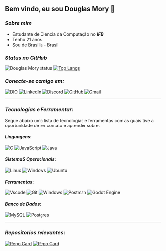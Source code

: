 ## Bem vindo, eu sou Douglas Mory 👋

### ***Sobre mim***

- Estudante de Ciencia da Computação no ***IFB***
- Tenho 21 anos
- Sou de Brasilia - Brasil

### ***Status no GitHub***

![Douglas Mory status](https://github-readme-stats.vercel.app/api?username=DDMory&theme=github_dark&show_icons=true)
[![Top Langs](https://github-readme-stats.vercel.app/api/top-langs/?username=DDMory&layout=compact&langs_count=8&theme=github_dark&size_weight=0.7&count_weight=0.3)](https://github.com/anuraghazra/github-readme-stats)


### ***Conecte-se comigo em:***

[![DIO](https://img.shields.io/badge/-Meu%20Perfil%20na%20DIO-100?style=for-the-badge&logo=)](https://web.dio.me/users/douglasmory10?tab=achievements)
[![LinkedIn](https://img.shields.io/badge/LinkedIn-0077B5?style=for-the-badge&logo=linkedin&logoColor=white)](https://www.linkedin.com/in/douglas-mory/)
[![Discord](https://img.shields.io/badge/Discord-7289DA?style=for-the-badge&logo=discord&logoColor=white)](https://discord.com/channels/@ddare/)
[![GitHub](https://img.shields.io/badge/GitHub-100000?style=for-the-badge&logo=github&logoColor=white)](https://github.com/DDMory)
[![Gmail](https://img.shields.io/badge/Gmail-333333?style=for-the-badge&logo=gmail&logoColor=red)](mailto:douglasmory10@gmail.com)

---
### ***Tecnologias e Ferramentar:***

<p>
Segue abaixo uma lista de tecnologias e ferramentas com as quais tive a oportunidade de ter contato e aprender sobre.
</p>

#### ***Linguagens***:

![C](https://img.shields.io/badge/C-100?style=for-the-badge&logo=c&logoColor=0077B5)
![JavaScript](https://img.shields.io/badge/JavaScript-F7DF1E?style=for-the-badge&logo=javascript&logoColor=black)
![Java](https://img.shields.io/badge/java-%23ED8B00.svg?style=for-the-badge&logo=openjdk&logoColor=black)

#### ***SistemaS Operacionais***:

![Linux](https://img.shields.io/badge/Linux-000?style=for-the-badge&logo=linux&logoColor=FCC624)
![Windows](https://img.shields.io/badge/Windows-000?style=for-the-badge&logo=windows&logoColor=2CA5E0)
![Ubuntu](https://img.shields.io/badge/Ubuntu-100?style=for-the-badge&logo=ubuntu&logoColor=)


#### ***Ferramentas***:

![Vscode](https://img.shields.io/badge/Vscode-000000?style=for-the-badge&logo=visual-studio-code&logoColor=blue)
![Git](https://img.shields.io/badge/GIT-000000?style=for-the-badge&logo=git&logoColor=orange)
![Windows](https://img.shields.io/badge/Windows-000?style=for-the-badge&logo=windows&logoColor=0000FF)
![Postman](https://img.shields.io/badge/Postman-000000.svg?style=for-the-badge&logo=Postman&logoColor=orange)
![Godot Engine](https://img.shields.io/badge/GODOT-000000.svg?style=for-the-badge&logo=godot-engine)

#### ***Banco de Dados***:

![MySQL](https://img.shields.io/badge/mysql-000000.svg?style=for-the-badge&logo=mysql&logoColor=blue)
![Postgres](https://img.shields.io/badge/postgres-000000.svg?style=for-the-badge&logo=postgresql&logoColor=blue)

---

### ***Repositorios relevantes***:

[![Repo Card](https://github-readme-stats.vercel.app/api/pin/?username=DDMory&repo=LearningJava&bg_color=000&border_color=30A3DC&show_icons=true&icon_color=30A3DC&title_color=00000&text_color=FFF)](https://github.com/DDMory/LearningJava)
[![Repo Card](https://github-readme-stats.vercel.app/api/pin/?username=DDMory&repo=Espadinha_Errante&bg_color=000&border_color=30A3DC&show_icons=true&icon_color=30A3DC&title_color=00000&text_color=FFF)](https://github.com/DDMory/Espadinha_Errante)


<!--
**DDMory/DDMory** is a ✨ _special_ ✨ repository because its `README.md` (this file) appears on your GitHub profile.

Here are some ideas to get you started:

- 🔭 I’m currently working on ...
- 🌱 I’m currently learning ...
- 👯 I’m looking to collaborate on ...
- 🤔 I’m looking for help with ...
- 💬 Ask me about ...
- 📫 How to reach me: ...
- 😄 Pronouns: ...
- ⚡ Fun fact: ...
-->
